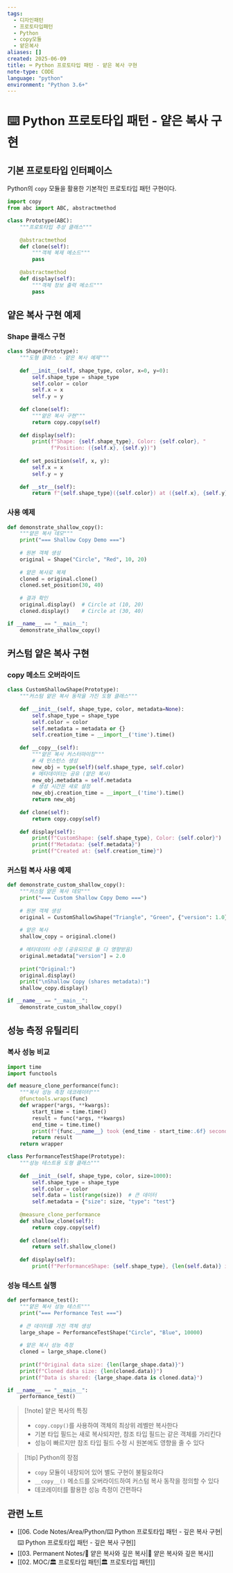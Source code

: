 ```yaml
---
tags: 
  - 디자인패턴
  - 프로토타입패턴
  - Python
  - copy모듈
  - 얕은복사
aliases: []
created: 2025-06-09
title: ⌨️ Python 프로토타입 패턴 - 얕은 복사 구현
note-type: CODE
language: "python"
environment: "Python 3.6+"
---
```


# ⌨️ Python 프로토타입 패턴 - 얕은 복사 구현

## 기본 프로토타입 인터페이스

Python의 `copy` 모듈을 활용한 기본적인 프로토타입 패턴 구현이다.

```python
import copy
from abc import ABC, abstractmethod

class Prototype(ABC):
    """프로토타입 추상 클래스"""
    
    @abstractmethod
    def clone(self):
        """객체 복제 메소드"""
        pass
    
    @abstractmethod
    def display(self):
        """객체 정보 출력 메소드"""
        pass
```

## 얕은 복사 구현 예제

### Shape 클래스 구현

```python
class Shape(Prototype):
    """도형 클래스 - 얕은 복사 예제"""
    
    def __init__(self, shape_type, color, x=0, y=0):
        self.shape_type = shape_type
        self.color = color
        self.x = x
        self.y = y
    
    def clone(self):
        """얕은 복사 구현"""
        return copy.copy(self)
    
    def display(self):
        print(f"Shape: {self.shape_type}, Color: {self.color}, "
              f"Position: ({self.x}, {self.y})")
    
    def set_position(self, x, y):
        self.x = x
        self.y = y
    
    def __str__(self):
        return f"{self.shape_type}({self.color}) at ({self.x}, {self.y})"
```

### 사용 예제

```python
def demonstrate_shallow_copy():
    """얕은 복사 데모"""
    print("=== Shallow Copy Demo ===")
    
    # 원본 객체 생성
    original = Shape("Circle", "Red", 10, 20)
    
    # 얕은 복사로 복제
    cloned = original.clone()
    cloned.set_position(30, 40)
    
    # 결과 확인
    original.display()  # Circle at (10, 20)
    cloned.display()    # Circle at (30, 40)

if __name__ == "__main__":
    demonstrate_shallow_copy()
```

## 커스텀 얕은 복사 구현

### __copy__ 메소드 오버라이드

```python
class CustomShallowShape(Prototype):
    """커스텀 얕은 복사 동작을 가진 도형 클래스"""
    
    def __init__(self, shape_type, color, metadata=None):
        self.shape_type = shape_type
        self.color = color
        self.metadata = metadata or {}
        self.creation_time = __import__('time').time()
    
    def __copy__(self):
        """얕은 복사 커스터마이징"""
        # 새 인스턴스 생성
        new_obj = type(self)(self.shape_type, self.color)
        # 메타데이터는 공유 (얕은 복사)
        new_obj.metadata = self.metadata
        # 생성 시간은 새로 설정
        new_obj.creation_time = __import__('time').time()
        return new_obj
    
    def clone(self):
        return copy.copy(self)
    
    def display(self):
        print(f"CustomShape: {self.shape_type}, Color: {self.color}")
        print(f"Metadata: {self.metadata}")
        print(f"Created at: {self.creation_time}")
```

### 커스텀 복사 사용 예제

```python
def demonstrate_custom_shallow_copy():
    """커스텀 얕은 복사 데모"""
    print("=== Custom Shallow Copy Demo ===")
    
    # 원본 객체 생성
    original = CustomShallowShape("Triangle", "Green", {"version": 1.0})
    
    # 얕은 복사
    shallow_copy = original.clone()
    
    # 메타데이터 수정 (공유되므로 둘 다 영향받음)
    original.metadata["version"] = 2.0
    
    print("Original:")
    original.display()
    print("\nShallow Copy (shares metadata):")
    shallow_copy.display()

if __name__ == "__main__":
    demonstrate_custom_shallow_copy()
```

## 성능 측정 유틸리티

### 복사 성능 비교

```python
import time
import functools

def measure_clone_performance(func):
    """복사 성능 측정 데코레이터"""
    @functools.wraps(func)
    def wrapper(*args, **kwargs):
        start_time = time.time()
        result = func(*args, **kwargs)
        end_time = time.time()
        print(f"{func.__name__} took {end_time - start_time:.6f} seconds")
        return result
    return wrapper

class PerformanceTestShape(Prototype):
    """성능 테스트용 도형 클래스"""
    
    def __init__(self, shape_type, color, size=1000):
        self.shape_type = shape_type
        self.color = color
        self.data = list(range(size))  # 큰 데이터
        self.metadata = {"size": size, "type": "test"}
    
    @measure_clone_performance
    def shallow_clone(self):
        return copy.copy(self)
    
    def clone(self):
        return self.shallow_clone()
    
    def display(self):
        print(f"PerformanceShape: {self.shape_type}, {len(self.data)} items")
```

### 성능 테스트 실행

```python
def performance_test():
    """얕은 복사 성능 테스트"""
    print("=== Performance Test ===")
    
    # 큰 데이터를 가진 객체 생성
    large_shape = PerformanceTestShape("Circle", "Blue", 10000)
    
    # 얕은 복사 성능 측정
    cloned = large_shape.clone()
    
    print(f"Original data size: {len(large_shape.data)}")
    print(f"Cloned data size: {len(cloned.data)}")
    print(f"Data is shared: {large_shape.data is cloned.data}")

if __name__ == "__main__":
    performance_test()
```

>[!note] 얕은 복사의 특징
>- `copy.copy()`를 사용하여 객체의 최상위 레벨만 복사한다
>- 기본 타입 필드는 새로 복사되지만, 참조 타입 필드는 같은 객체를 가리킨다
>- 성능이 빠르지만 참조 타입 필드 수정 시 원본에도 영향을 줄 수 있다

>[!tip] Python의 장점
>- `copy` 모듈이 내장되어 있어 별도 구현이 불필요하다
>- `__copy__()` 메소드를 오버라이드하여 커스텀 복사 동작을 정의할 수 있다
>- 데코레이터를 활용한 성능 측정이 간편하다

## 관련 노트
- [[06. Code Notes/Area/Python/⌨️ Python 프로토타입 패턴 - 깊은 복사 구현|⌨️ Python 프로토타입 패턴 - 깊은 복사 구현]]
- [[03. Permanent Notes/📝 얕은 복사와 깊은 복사|📝 얕은 복사와 깊은 복사]]
- [[02. MOC/🏛️ 프로토타입 패턴|🏛️ 프로토타입 패턴]] 